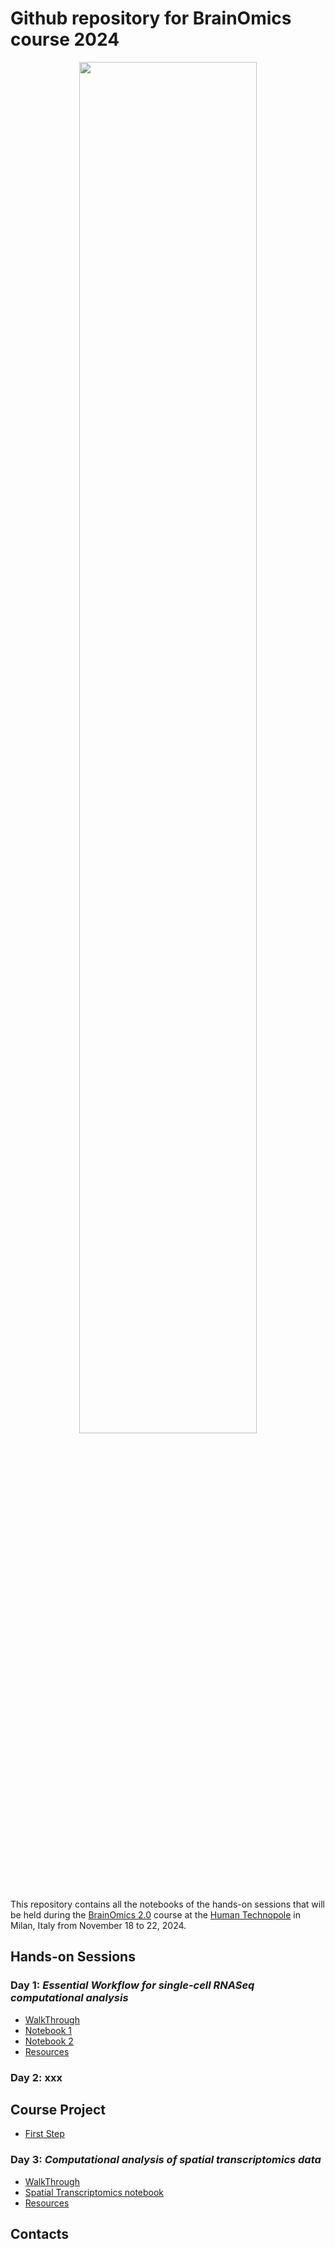 # Github repository for BrainOmics course 2024

<p align="center">
  <img src="https://github.com/user-attachments/assets/863eea2f-ee31-4811-8a51-810f1c74dfd0" style="width:75%; height:auto;"/>
</p>

This repository contains all the notebooks of the hands-on sessions that will be held during the [BrainOmics 2.0](https://brainomics2024.humantechnopole.it/) course at the [Human Technopole](https://humantechnopole.it/en/) in Milan, Italy from November 18 to 22, 2024.

## Hands-on Sessions

### Day 1: _Essential Workflow for single-cell RNASeq computational analysis_

 * [WalkThrough](1_Day1/CourseWalkThrough.md)
 * [Notebook 1](1_Day1/1_FiltNormBatch.ipynb)
 * [Notebook 2](1_Day1/2_Clusters.ipynb)
 * [Resources](1_Day1/Resources.md)
    
### Day 2: xxx 


## Course Project

 * [First Step](Project/BraunDataset_Step1.ipynb)

### Day 3: _Computational analysis of spatial transcriptomics data_ 

 * [WalkThrough](3_Day3/Walkthrough_Day3.md)
 * [Spatial Transcriptomics notebook](3_Day3/spatial_day3.ipynb)
 * [Resources](3_Day3/Resources.md)


## Contacts
